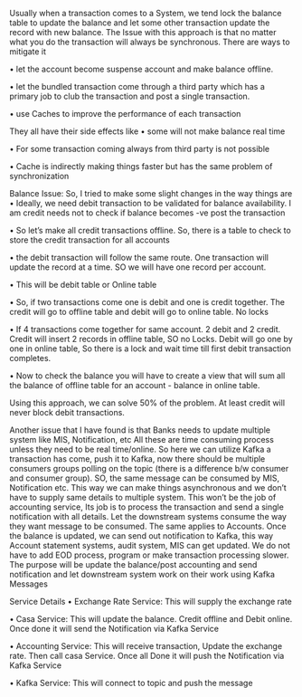 Usually when a transaction comes to a System, we tend lock the balance table to update the balance and let some other transaction update the record with new balance.
The Issue with this approach is that no matter what you do the transaction will always be synchronous. There are ways to mitigate it 

•	let the account become suspense account and make balance offline.

•	let the bundled transaction come through a third party which has a primary job to club the transaction and post a single transaction.

•	use Caches to improve the performance of each transaction


They all have their side effects like 
•	some will not make balance real time 

•	For some transaction coming always from third party is not possible

•	Cache is indirectly making things faster but has the same problem of synchronization 

Balance Issue:
So, I tried to make some slight changes in the way things are 
•	Ideally, we need debit transaction to be validated for balance availability. I am credit needs not to check if balance becomes -ve post the transaction 

•	So let’s make all credit transactions offline. So, there is a table to check to store the credit transaction for all accounts 

•	the debit transaction will follow the same route. One transaction will update the record at a time. SO we will have one record per account. 

•	This will be debit table or Online table

•	So, if two transactions come one is debit and one is credit together. The credit will go to offline table and debit will go to online table. No locks

•	If 4 transactions come together for same account. 2 debit and 2 credit. Credit will insert 2 records in offline table, SO no Locks. Debit will go one by one in online table, So there is a lock and wait time till first debit transaction completes.

•	Now to check the balance you will have to create a view that will sum all the balance of offline table for an account - balance in online table.   


Using this approach, we can solve 50% of the problem. At least credit will never block debit transactions.

Another issue that I have found is that Banks needs to update multiple system like MIS, Notification, etc
All these are time consuming process unless they need to be real time/online. So here we can utilize Kafka a transaction has come, push it to Kafka, now there should be multiple consumers groups polling on the topic (there is a difference b/w consumer and consumer group). SO, the same message can be consumed by MIS, Notification etc. This way we can make things asynchronous and we don’t have to supply same details to multiple system. This won’t be the job of accounting service, Its job is to process the transaction and send a single notification with all details. Let the downstream systems consume the way they want message to be consumed.
The same applies to Accounts. Once the balance is updated, we can send out notification to Kafka, this way Account statement systems, audit system, MIS can get updated. 
We do not have to add EOD process, program or make transaction processing slower. 
The purpose will be update the balance/post accounting and send notification and let downstream system work on their work using Kafka  Messages

Service Details 
•	Exchange Rate Service: This will supply the exchange rate

•	Casa Service: This will update the balance. Credit offline and Debit online. Once done it will send the Notification via Kafka Service

•	Accounting Service: This will receive transaction, Update the exchange rate. Then call casa Service. Once all Done it will push the Notification via Kafka Service

•	Kafka Service: This will connect to topic and push the message


